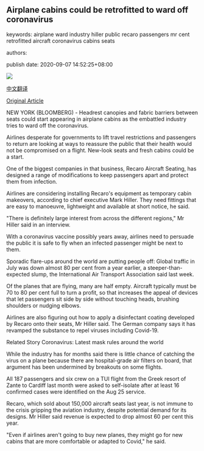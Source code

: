 ## Airplane cabins could be retrofitted to ward off coronavirus

keywords: airplane ward industry hiller public recaro passengers mr cent retrofitted aircraft coronavirus cabins seats

authors: 

publish date: 2020-09-07 14:52:25+08:00

![](https://www.straitstimes.com/sites/default/files/styles/x_large/public/articles/2020/09/07/yq-flightseats-07092024.jpg?itok=hura-PBz)

[中文翻译](Airplane%20cabins%20could%20be%20retrofitted%20to%20ward%20off%20coronavirus_zh.md)

[Original Article](https://www.straitstimes.com/world/airplane-cabins-could-be-retrofitted-to-ward-off-coronavirus)

NEW YORK (BLOOMBERG) - Headrest canopies and fabric barriers between seats could start appearing in airplane cabins as the embattled industry tries to ward off the coronavirus.

Airlines desperate for governments to lift travel restrictions and passengers to return are looking at ways to reassure the public that their health would not be compromised on a flight. New-look seats and fresh cabins could be a start.

One of the biggest companies in that business, Recaro Aircraft Seating, has designed a range of modifications to keep passengers apart and protect them from infection.

Airlines are considering installing Recaro's equipment as temporary cabin makeovers, according to chief executive Mark Hiller. They need fittings that are easy to manoeuvre, lightweight and available at short notice, he said.

"There is definitely large interest from across the different regions," Mr Hiller said in an interview.

With a coronavirus vaccine possibly years away, airlines need to persuade the public it is safe to fly when an infected passenger might be next to them.

Sporadic flare-ups around the world are putting people off: Global traffic in July was down almost 80 per cent from a year earlier, a steeper-than-expected slump, the International Air Transport Association said last week.

Of the planes that are flying, many are half empty. Aircraft typically must be 70 to 80 per cent full to turn a profit, so that increases the appeal of devices that let passengers sit side by side without touching heads, brushing shoulders or nudging elbows.

Airlines are also figuring out how to apply a disinfectant coating developed by Recaro onto their seats, Mr Hiller said. The German company says it has revamped the substance to repel viruses including Covid-19.

Related Story Coronavirus: Latest mask rules around the world

While the industry has for months said there is little chance of catching the virus on a plane because there are hospital-grade air filters on board, that argument has been undermined by breakouts on some flights.

All 187 passengers and six crew on a TUI flight from the Greek resort of Zante to Cardiff last month were asked to self-isolate after at least 16 confirmed cases were identified on the Aug 25 service.

Recaro, which sold about 150,000 aircraft seats last year, is not immune to the crisis gripping the aviation industry, despite potential demand for its designs. Mr Hiller said revenue is expected to drop almost 60 per cent this year.

"Even if airlines aren't going to buy new planes, they might go for new cabins that are more comfortable or adapted to Covid," he said.